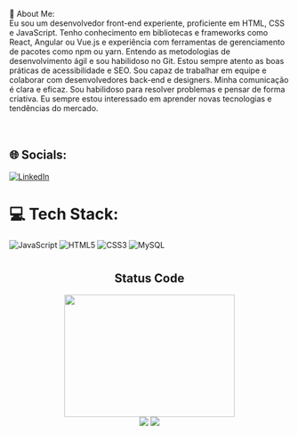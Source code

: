 
 💫 About Me:
 <br>Eu sou um desenvolvedor front-end experiente, proficiente em HTML, CSS e JavaScript. Tenho conhecimento em bibliotecas e frameworks como React, Angular ou Vue.js e experiência com ferramentas de gerenciamento de pacotes como npm ou yarn. Entendo as metodologias de desenvolvimento ágil e sou habilidoso no Git. Estou sempre atento as boas práticas de acessibilidade e SEO. Sou capaz de trabalhar em equipe e colaborar com desenvolvedores back-end e designers. Minha comunicação é clara e eficaz. Sou habilidoso para resolver problemas e pensar de forma criativa. Eu sempre estou interessado em aprender novas tecnologias e tendências do mercado.<br><br><br>


## 🌐 Socials:
[![LinkedIn](https://img.shields.io/badge/LinkedIn-%230077B5.svg?logo=linkedin&logoColor=white)](https://linkedin.com/in/https://www.linkedin.com/in/rog%C3%A9riosilva1/) 

# 💻 Tech Stack:
![JavaScript](https://img.shields.io/badge/javascript-%23323330.svg?style=for-the-badge&logo=javascript&logoColor=%23F7DF1E) ![HTML5](https://img.shields.io/badge/html5-%23E34F26.svg?style=for-the-badge&logo=html5&logoColor=white) ![CSS3](https://img.shields.io/badge/css3-%231572B6.svg?style=for-the-badge&logo=css3&logoColor=white) ![MySQL](https://img.shields.io/badge/mysql-%2300f.svg?style=for-the-badge&logo=mysql&logoColor=white)
# 
<div align="center">  
    <h2>Status Code</h2> 
<div width="100%">
    <img width="78%" height="220px" src="https://github-readme-stats.vercel.app/api/top-langs/?username=Rogério Silva&langs_count=8&theme=tokyonight"/>
</div>
<div>
    <img  src="https://github-readme-stats.vercel.app/api?username=Rogério Silva&show_icons=false&theme=tokyonight"/>
    <img  src="https://github-readme-streak-stats.herokuapp.com/?user=Rogério Silva&&theme=tokyonight"/>         
</div>
</div>
 
 
